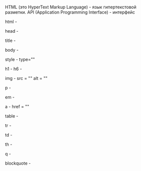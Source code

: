HTML (это HyperText Markup Language) - язык гипертекстовой разметки.
API (Application Programming Interface) - интерфейс


html - 

head - 

title -

body - 

style - 
    type=""

h1 - h6 - 

img - 
    src = ""
    alt = ""

p - 

em - 

a - 
    href = ""

table - 

tr - 

td - 

th - 

q - 

blockquote - 


